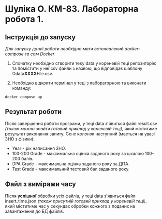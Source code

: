 # Шуліка О. КМ-83. Лабораторна робота 1.

## Інструкція до запуску

*Для запуску даної роботи необхідно мати встановлений docker-compose та сам Docker*.

1. Спочатку необхідно створити теку data у кореневій теці репозиторію та помістити у неї csv файли з назвою, що відповідає
шаблону Odata**XXXX**File.csv.

2. Необхідно відкрити термінал у теці з лабораторною та виконати команду:
```
docker-compose up
```

## Результат роботи

Після завершення роботи програми, у теці data з'явиться файл result.csv *(також можна знайти готовий приклад у кореневій теці)*,
який міститиме результат виконання запиту.
Сенс колонок наступний (мається на увазі ЗНО з фізики):

- Year - рік написання ЗНО.
- 100-200 Grade - максимальна оцінка заданого року за шкалою 100-200 балів.
- DPA Grade - максимальна оцінка заданого року за ДПА.
- Test Grade - максимальний тестовий бал заданого року.

## Файл з вимірами часу

Після **успішної** обробки усіх файлів, у теці data з'явиться файл insert_time.json *(також присутній готовий приклад у кореневій теці)*,
який міститиме час у секундах обробки кожного з поданих на завантаження до БД файлів.
